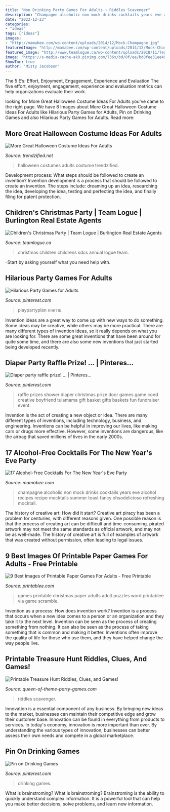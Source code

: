 ```yaml
---
title: "Non Drinking Party Games For Adults ~ Riddles Scavenger"
description: "Champagne alcoholic non mock drinks cocktails years eve alcohol recipes recipe mocktails summer toast fancy ohsodelicioso refreshing mocktail"
date: "2022-12-23"
categories:
- "ideas"
tags: ["ideas"]
images:
- "http://mamabee.com/wp-content/uploads/2014/12/Mock-Champagne.jpg"
featuredImage: "http://mamabee.com/wp-content/uploads/2014/12/Mock-Champagne.jpg"
featured_image: "http://www.teamlogue.ca/wp-content/uploads/2018/11/Team_Logue-Kids_Christmas_Party.jpg"
image: "https://s-media-cache-ak0.pinimg.com/736x/bd/8f/ee/bd8fee31ee4937c148c4ee1f6ff5459b.jpg"
ShowToc: true
author: "Misty Jacobson"
---
```



The 5 E’s: Effort, Enjoyment, Engagement, Experience and Evaluation
The five effort, enjoyment, engagement, experience and evaluation metrics can help organizations evaluate their work.

	

		
looking for More Great Halloween Costume Ideas For Adults you've came to the right page. We have 8 Images about More Great Halloween Costume Ideas For Adults like Hilarious Party Games for Adults, Pin on Drinking Games and also Hilarious Party Games for Adults. Read more:
		
    
## More Great Halloween Costume Ideas For Adults

<img loading=lazy src="http://www.trendzified.net/wp-content/uploads/2014/10/IMG_5679__880.jpg" onerror="this.onerror=null;this.src='https://tse2.mm.bing.net/th?id=OIP.IKLKyiedSIF1F4pphzq9wwHaJ3&amp;pid=15.1';" alt="More Great Halloween Costume Ideas For Adults">

_Source: trendzified.net_

>halloween costumes adults costume trendzified. 

	

Development process: What steps should be followed to create an invention?
Invention development is a process that should be followed to create an invention. The steps include: dreaming up an idea, researching the idea, developing the idea, testing and perfecting the idea, and finally filing for patent protection.

    
## Children&#039;s Christmas Party | Team Logue | Burlington Real Estate Agents

<img loading=lazy src="http://www.teamlogue.ca/wp-content/uploads/2018/11/Team_Logue-Kids_Christmas_Party.jpg" onerror="this.onerror=null;this.src='https://tse3.mm.bing.net/th?id=OIP.5KU-kTe9hqCDfS9sRSfnzwHaEQ&amp;pid=15.1';" alt="Children&#039;s Christmas Party | Team Logue | Burlington Real Estate Agents">

_Source: teamlogue.ca_

>christmas children childrens sdcs annual logue team. 

	

-Start by asking yourself what you need help with.

    
## Hilarious Party Games For Adults

<img loading=lazy src="https://i.pinimg.com/736x/9d/8a/23/9d8a2371e65423d87f29e89fed533ed9.jpg" onerror="this.onerror=null;this.src='https://tse1.mm.bing.net/th?id=OIP.ZUmh4wP39QrAGxe7TOfAuwHaQZ&amp;pid=15.1';" alt="Hilarious Party Games for Adults">

_Source: pinterest.com_

>playpartyplan บทความ. 

	

Invention ideas are a great way to come up with new ways to do something. Some ideas may be creative, while others may be more practical. There are many different types of invention ideas, so it really depends on what you are looking for. There are some great inventions that have been around for quite some time, and there are also some new inventions that just started being developed recently.

    
## Diaper Party Raffle Prize! … | Pinteres…

<img loading=lazy src="https://s-media-cache-ak0.pinimg.com/736x/bd/8f/ee/bd8fee31ee4937c148c4ee1f6ff5459b.jpg" onerror="this.onerror=null;this.src='https://tse2.mm.bing.net/th?id=OIP.5Txf3tKVpxHUrFmzM8T5GAHaLe&amp;pid=15.1';" alt="Diaper party raffle prize! … | Pinteres…">

_Source: pinterest.com_

>raffle prizes shower diaper christmas prize door games game coed creative boyfriend tulamama gift basket gifts baskets fun fundraiser event. 

	

Invention is the act of creating a new object or idea. There are many different types of inventions, including technology, business, and engineering. Inventions can be helpful in improving our lives, like making cars or drugs more effective. However, some inventions are dangerous, like the airbag that saved millions of lives in the early 2000s.

    
## 17 Alcohol-Free Cocktails For The New Year&#039;s Eve Party

<img loading=lazy src="http://mamabee.com/wp-content/uploads/2014/12/Mock-Champagne.jpg" onerror="this.onerror=null;this.src='https://tse3.mm.bing.net/th?id=OIP.29qQHwpA-8vjgqMdJNyzJAHaE8&amp;pid=15.1';" alt="17 Alcohol-Free Cocktails For The New Year&#039;s Eve Party">

_Source: mamabee.com_

>champagne alcoholic non mock drinks cocktails years eve alcohol recipes recipe mocktails summer toast fancy ohsodelicioso refreshing mocktail. 

	

The history of creative art: How did it start?
Creative art piracy has been a problem for centuries, with different reasons given. One possible reason is that the process of creating art can be difficult and time-consuming. pirated artwork may not meet the same standards as official artwork, and may not be as well-made. The history of creative art is full of examples of artwork that was created without permission, often leading to legal issues.

    
## 9 Best Images Of Printable Paper Games For Adults - Free Printable

<img loading=lazy src="http://www.printablee.com/postpic/2009/12/free-printable-christmas-games_24178.png" onerror="this.onerror=null;this.src='https://tse2.mm.bing.net/th?id=OIP.fdQMq-md8AwbzTMwEIGvygHaKi&amp;pid=15.1';" alt="9 Best Images of Printable Paper Games For Adults - Free Printable">

_Source: printablee.com_

>games printable christmas paper adults adult puzzles word printablee via game scramble. 

	

Invention as a process: How does invention work?
Invention is a process that occurs when a new idea comes to a person or an organization and they take it to the next level. Invention can be seen as the process of creating something from nothing. It can also be seen as the process of taking something that is common and making it better. Inventions often improve the quality of life for those who use them, and they have helped change the way people live.

    
## Printable Treasure Hunt Riddles, Clues, And Games!

<img loading=lazy src="https://www.queen-of-theme-party-games.com/images/pirate-treasure-hunt-clues-codes-party-game-printable.png" onerror="this.onerror=null;this.src='https://tse1.mm.bing.net/th?id=OIP.OEHhesu9QRY72Q7f4vCILgHaI5&amp;pid=15.1';" alt="Printable Treasure Hunt Riddles, Clues, and Games!">

_Source: queen-of-theme-party-games.com_

>riddles scavenger. 

	

Innovation is a essential component of any business. By bringing new ideas to the market, businesses can maintain their competitive edge and grow their customer base. Innovation can be found in everything from products to services. In today's economy, innovation is more important than ever. By understanding the various types of innovation, businesses can better assess their own needs and compete in a global marketplace.

    
## Pin On Drinking Games

<img loading=lazy src="https://i.pinimg.com/736x/e0/25/00/e0250010143ff22946ae3bb06f2fa339.jpg" onerror="this.onerror=null;this.src='https://tse2.mm.bing.net/th?id=OIP.NJWTddkni4xbigznj0ukZQHaMh&amp;pid=15.1';" alt="Pin on Drinking Games">

_Source: pinterest.com_

>drinking games. 

	

What is brainstroming?
What is brainstroming? Brainstroming is the ability to quickly understand complex information. It is a powerful tool that can help you make better decisions, solve problems, and learn new information.

